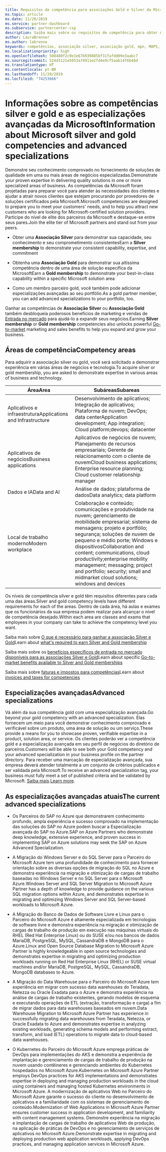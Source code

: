 ```yaml
---
title: Requisitos de competência para associações Gold e Silver da Microsoft | Partner Center
ms.topic: article
ms.date: 11/20/2019
ms.service: partner-dashboard
ms.subservice: partnercenter-csp
description: Saiba mais sobre os requisitos de competência para obter níveis de associação Gold e Silver.
author: LauraBrenner
ms.author: labrenne
keywords: competências, associação silver, associação gold, mpn, MAPS, proficiência, Microsoft Partner Network, associação de rede, especializações avançadas
ms.localizationpriority: high
ms.openlocfilehash: 508480f2c9e1e67b939885bf31fafdd09e3aabc7
ms.sourcegitcommit: 524d3121e5053a74911e2fd4e9cf5aab14f6b48d
ms.translationtype: HT
ms.contentlocale: pt-BR
ms.lasthandoff: 11/20/2019
ms.locfileid: "74253666"
---
```

# <a name="information-about-microsoft-silver-and-gold-competencies-and-advanced-specializations"></a><span data-ttu-id="69460-104">Informações sobre as competências silver e gold e as especializações avançadas da Microsoft</span><span class="sxs-lookup"><span data-stu-id="69460-104">Information about Microsoft silver and gold competencies and advanced specializations</span></span>


<span data-ttu-id="69460-105">Demonstre seu conhecimento comprovado no fornecimento de soluções de qualidade em uma ou mais áreas de negócios especializadas.</span><span class="sxs-lookup"><span data-stu-id="69460-105">Demonstrate your proven expertise in delivering quality solutions in one or more specialized areas of business.</span></span> <span data-ttu-id="69460-106">As competências da Microsoft foram projetadas para preparar você para atender às necessidades dos clientes e ajudar a atrair novos clientes que estejam procurando por provedores de soluções certificados pela Microsoft.</span><span class="sxs-lookup"><span data-stu-id="69460-106">Microsoft competencies are designed to prepare you to meet your customers' needs, and to help you attract new customers who are looking for Microsoft-certified solution providers.</span></span> <span data-ttu-id="69460-107">Participe do nível de elite dos parceiros da Microsoft e destaque-se entre seus pares.</span><span class="sxs-lookup"><span data-stu-id="69460-107">Join the elite tier of Microsoft partners and stand out from your peers.</span></span>

- <span data-ttu-id="69460-108">Obter uma **Associação Silver** para demonstrar sua capacidade, seu conhecimento e seu comprometimento consistentes</span><span class="sxs-lookup"><span data-stu-id="69460-108">Earn a **Silver membership** to demonstrate your consistent capability, expertise, and commitment</span></span>

- <span data-ttu-id="69460-109">Obtenha uma **Associação Gold** para demonstrar sua altíssima competência dentro de uma área de solução específica da Microsoft</span><span class="sxs-lookup"><span data-stu-id="69460-109">Earn a **Gold membership** to demonstrate your best-in-class capability within a specific Microsoft solution area</span></span>

- <span data-ttu-id="69460-110">Como um membro parceiro gold, você também pode adicionar especializações avançadas ao seu portfólio.</span><span class="sxs-lookup"><span data-stu-id="69460-110">As a gold partner member, you can add advanced specializations to your portfolio, too.</span></span>

<span data-ttu-id="69460-111">Ganhar as competências de **Associação Silver** ou **Associação Gold** também desbloqueia poderosos benefícios de marketing e vendas de [Entrada no mercado](mpn-learn-about-go-to-market-benefits.md) para ajudá-lo a expandir seus negócios.</span><span class="sxs-lookup"><span data-stu-id="69460-111">Earning **Silver membership** or **Gold membership** competencies also unlocks powerful [Go-to-market](mpn-learn-about-go-to-market-benefits.md) marketing and sales benefits to help you expand and grow your business.</span></span>

## <a name="competency-areas"></a><span data-ttu-id="69460-112">Áreas de competência</span><span class="sxs-lookup"><span data-stu-id="69460-112">Competency areas</span></span>

<span data-ttu-id="69460-113">Para adquirir a associação silver ou gold, você será solicitado a demonstrar experiência em várias áreas de negócios e tecnologia.</span><span class="sxs-lookup"><span data-stu-id="69460-113">To acquire silver or gold membership, you are asked to demonstrate expertise in various areas of business and technology.</span></span>

|<span data-ttu-id="69460-114">**Área**</span><span class="sxs-lookup"><span data-stu-id="69460-114">**Area**</span></span>            |<span data-ttu-id="69460-115">**Subáreas**</span><span class="sxs-lookup"><span data-stu-id="69460-115">**Subareas**</span></span>                    |
|--------------------|--------------------------------|
|<span data-ttu-id="69460-116">Aplicativos e infraestrutura</span><span class="sxs-lookup"><span data-stu-id="69460-116">Applications and Infrastructure</span></span>|<span data-ttu-id="69460-117">Desenvolvimento de aplicativos; Integração de aplicativos; Plataforma de nuvem; DevOps; data center</span><span class="sxs-lookup"><span data-stu-id="69460-117">Application development; App integration; Cloud platform;devops; datacenter</span></span>|
|<span data-ttu-id="69460-118">Aplicativos de negócios</span><span class="sxs-lookup"><span data-stu-id="69460-118">Business applications</span></span> |<span data-ttu-id="69460-119">Aplicativos de negócios de nuvem; Planejamento de recursos empresariais; Gerente de relacionamento com o cliente de nuvem</span><span class="sxs-lookup"><span data-stu-id="69460-119">Cloud business applications; Enterprise resource planning; Cloud customer relationship manager</span></span>|
|<span data-ttu-id="69460-120">Dados e IA</span><span class="sxs-lookup"><span data-stu-id="69460-120">Data and AI</span></span>|<span data-ttu-id="69460-121">Análise de dados; plataforma de dados</span><span class="sxs-lookup"><span data-stu-id="69460-121">Data analytics; data platform</span></span>|
|<span data-ttu-id="69460-122">Local de trabalho moderno</span><span class="sxs-lookup"><span data-stu-id="69460-122">Modern workplace</span></span>| <span data-ttu-id="69460-123">Colaboração e conteúdo; comunicações e produtividade na nuvem; gerenciamento de mobilidade empresarial; sistema de mensagens; projeto e portfólio; segurança; soluções de nuvem de pequeno e médio porte; Windows e dispositivos</span><span class="sxs-lookup"><span data-stu-id="69460-123">Collaboration and content; communications, cloud productivity;enterprise mobility management; messaging; project and portfolio; security; small and midmarket cloud solutions; windows and devices</span></span>|

<span data-ttu-id="69460-124">Os níveis de competência silver e gold têm requisitos diferentes para cada uma das áreas.</span><span class="sxs-lookup"><span data-stu-id="69460-124">Silver and gold competency levels have different requirements for each of the areas.</span></span> <span data-ttu-id="69460-125">Dentro de cada área, há aulas e exames que os funcionários da sua empresa podem realizar para alcançar o nível de competência desejado.</span><span class="sxs-lookup"><span data-stu-id="69460-125">Within each area are classes and exams that employees in your company can take to achieve the competency level you want.</span></span>


<span data-ttu-id="69460-126">Saiba mais sobre [O que é necessário para ganhar a associação Silver e Gold](https://partner.microsoft.com/membership/competencies)</span><span class="sxs-lookup"><span data-stu-id="69460-126">Learn about [what's required to earn Silver and Gold membership](https://partner.microsoft.com/membership/competencies)</span></span>

<span data-ttu-id="69460-127">Saiba mais sobre os [benefícios específicos de entrada no mercado disponíveis para as associações Silver e Gold](mpn-learn-about-go-to-market-benefits.md)</span><span class="sxs-lookup"><span data-stu-id="69460-127">Learn about specific [Go-to-market benefits available to Silver and Gold memberships](mpn-learn-about-go-to-market-benefits.md)</span></span> 

<span data-ttu-id="69460-128">Saiba mais sobre [faturas e impostos para competências](mpn-view-print-maps-invoice.md)</span><span class="sxs-lookup"><span data-stu-id="69460-128">Learn about [invoices and taxes for competencies](mpn-view-print-maps-invoice.md)</span></span>

## <a name="advanced-specializations"></a><span data-ttu-id="69460-129">Especializações avançadas</span><span class="sxs-lookup"><span data-stu-id="69460-129">Advanced specializations</span></span>

<span data-ttu-id="69460-130">Vá além da sua competência gold com uma especialização avançada.</span><span class="sxs-lookup"><span data-stu-id="69460-130">Go beyond your gold competency with an advanced specialization.</span></span> <span data-ttu-id="69460-131">Elas fornecem um meio para você demonstrar conhecimento comprovado e verificável sobre um produto, uma área de solução ou um serviço.</span><span class="sxs-lookup"><span data-stu-id="69460-131">These provide a means for you to showcase proven, verifiable expertise in a product, solution area, or service.</span></span> <span data-ttu-id="69460-132">Os clientes poderão ver a competência gold e a especialização avançada em seu perfil de negócios do diretório de parceiros.</span><span class="sxs-lookup"><span data-stu-id="69460-132">Customers will be able to see both your Gold competency and your advanced specialization in your business profile on the partner directory.</span></span> <span data-ttu-id="69460-133">Para receber uma marcação de especialização avançada, sua empresa deverá atender totalmente a um conjunto de critérios publicados e ser validada pela Microsoft.</span><span class="sxs-lookup"><span data-stu-id="69460-133">To receive an advanced specialization tag, your business must fully meet a set of published criteria and be validated by Microsoft.</span></span> <span data-ttu-id="69460-134">[Saiba mais](https://partner.microsoft.com/membership/competencies#tab-content-2).</span><span class="sxs-lookup"><span data-stu-id="69460-134">[Learn more](https://partner.microsoft.com/membership/competencies#tab-content-2).</span></span> 

## <a name="the-current-advanced-specializations"></a><span data-ttu-id="69460-135">As especializações avançadas atuais</span><span class="sxs-lookup"><span data-stu-id="69460-135">The current advanced specializations</span></span>

- <span data-ttu-id="69460-136">Os Parceiros do SAP no Azure que demonstrarem conhecimento profundo, ampla experiência e sucesso comprovado na implementação das soluções do SAP no Azure podem buscar a Especialização avançada do SAP no Azure.</span><span class="sxs-lookup"><span data-stu-id="69460-136">SAP on Azure Partners who demonstrate deep knowledge, extensive experience, and proven success in implementing SAP on Azure solutions may seek the SAP on Azure Advanced Specialization.</span></span>

- <span data-ttu-id="69460-137">A Migração do Windows Server e do SQL Server para o Parceiro do Microsoft Azure tem uma profundidade de conhecimento para fornecer orientação sobre as diversas opções de migração do SQL no Azure e demonstra experiência na migração e otimização de cargas de trabalho baseadas no Windows Server e no SQL Server para o Microsoft Azure.</span><span class="sxs-lookup"><span data-stu-id="69460-137">Windows Server and SQL Server Migration to Microsoft Azure Partner has a depth of knowledge to provide guidance on the various SQL migration options within Azure, and demonstrates expertise in migrating and optimizing Windows Server and SQL Server-based workloads to Microsoft Azure.</span></span> 

- <span data-ttu-id="69460-138">A Migração do Banco de Dados de Software Livre e Linux para o Parceiro do Microsoft Azure é altamente especializada em tecnologias de software livre e demonstra experiência na migração e otimização de cargas de trabalho de produção em execução nas máquinas virtuais do RHEL (Red Hat Enterprise Linux) ou do SUSE e/ou nos bancos de dados MariaDB, PostgreSQL, MySQL, CassandraDB e MongoDB para o Azure.</span><span class="sxs-lookup"><span data-stu-id="69460-138">Linux and Open Source Database Migration to Microsoft Azure Partner is highly knowledgeable in open source technologies and demonstrates expertise in migrating and optimizing production workloads running on Red Hat Enterprise Linux (RHEL) or SUSE virtual machines and/or MariaDB, PostgreSQL, MySQL, CassandraDB, MongoDB databases to Azure.</span></span>

- <span data-ttu-id="69460-139">A Migração do Data Warehouse para o Parceiro do Microsoft Azure tem experiência em migrar com sucesso data warehouses do Teradata, Netezza ou Oracle Exadata para o Azure e demonstra experiência na análise de cargas de trabalho existentes, gerando modelos de esquema e executando operações de ETL (extração, transformação e carga) a fim de migrar dados para data warehouses baseados em nuvem.</span><span class="sxs-lookup"><span data-stu-id="69460-139">Data Warehouse Migration to Microsoft Azure Partner has experience in successfully migrating data warehouses from Teradata, Netezza, or Oracle Exadata to Azure and demonstrates expertise in analyzing existing workloads, generating schema models and performing extract, transform, and load (ETL) operations to migrate data to cloud-based data warehouses.</span></span>

- <span data-ttu-id="69460-140">O Kubernetes do Parceiro do Microsoft Azure emprega práticas de DevOps para implementações do AKS e demonstra a experiência de implantação e gerenciamento de cargas de trabalho de produção na nuvem usando contêineres e gerenciando ambientes do Kubernetes hospedados no Microsoft Azure.</span><span class="sxs-lookup"><span data-stu-id="69460-140">Kubernetes on Microsoft Azure Partner employs DevOps practices for AKS implementations and demonstrates expertise in deploying and managing production workloads in the cloud using containers and managing hosted Kubernetes environments in Microsoft Azure.</span></span>
<span data-ttu-id="69460-141">A modernização de aplicativos Web no Parceiro do Microsoft Azure garante o sucesso do cliente no desenvolvimento de aplicativos e a familiaridade com os sistemas de gerenciamento de conteúdo.</span><span class="sxs-lookup"><span data-stu-id="69460-141">Modernization of Web Applications in Microsoft Azure Partner ensures customer success in application development, and familiarity with content management systems.</span></span> <span data-ttu-id="69460-142">Demonstre experiência na migração e implantação de cargas de trabalho de aplicativos Web de produção, na aplicação de práticas de DevOps e no gerenciamento de serviços de aplicativos no Microsoft Azure.</span><span class="sxs-lookup"><span data-stu-id="69460-142">Demonstrate expertise in migrating and deploying production web application workloads, applying DevOps practices, and managing application services in Microsoft Azure.</span></span>